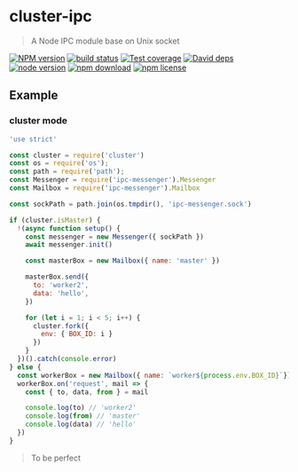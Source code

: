 # cluster-ipc
> A Node IPC module base on Unix socket

[![NPM version][npm-image]][npm-url]
[![build status][travis-image]][travis-url]
[![Test coverage][coveralls-image]][coveralls-url]
[![David deps][david-image]][david-url]
[![node version][node-image]][node-url]
[![npm download][download-image]][download-url]
[![npm license][license-image]][download-url]

[npm-image]: https://img.shields.io/npm/v/cluster-ipc.svg?style=flat-square
[npm-url]: https://npmjs.org/package/cluster-ipc
[travis-image]: https://img.shields.io/travis/yejiayu/cluster-ipc.svg?style=flat-square
[travis-url]: https://travis-ci.org/yejiayu/cluster-ipc
[coveralls-image]: https://img.shields.io/coveralls/yejiayu/cluster-ipc.svg?style=flat-square
[coveralls-url]: https://coveralls.io/r/yejiayu/cluster-ipc?branch=master
[david-image]: https://img.shields.io/david/yejiayu/cluster-ipc.svg?style=flat-square
[david-url]: https://david-dm.org/yejiayu/cluster-ipc
[node-image]: https://img.shields.io/badge/node.js-%3E=_4.6.1-green.svg?style=flat-square
[node-url]: http://nodejs.org/download/
[download-image]: https://img.shields.io/npm/dm/cluster-ipc.svg?style=flat-square
[download-url]: https://npmjs.org/package/cluster-ipc
[license-image]: https://img.shields.io/npm/l/cluster-ipc.svg

## Example

### cluster mode
```js
'use strict'

const cluster = require('cluster')
const os = require('os');
const path = require('path');
const Messenger = require('ipc-messenger').Messenger
const Mailbox = require('ipc-messenger').Mailbox

const sockPath = path.join(os.tmpdir(), 'ipc-messenger.sock')

if (cluster.isMaster) {
  !(async function setup() {
    const messenger = new Messenger({ sockPath })
    await messenger.init()

    const masterBox = new Mailbox({ name: 'master' })

    masterBox.send({
      to: 'worker2',
      data: 'hello',
    })

    for (let i = 1; i < 5; i++) {
      cluster.fork({
        env: { BOX_ID: i }
      })
    }
  })().catch(console.error)  
} else {
  const workerBox = new Mailbox({ name: `worker${process.env.BOX_ID}`})
  workerBox.on('request', mail => {
    const { to, data, from } = mail

    console.log(to) // 'worker2'
    console.log(from) // 'master'
    console.log(data) // 'hello'
  })
}
```
> To be perfect
